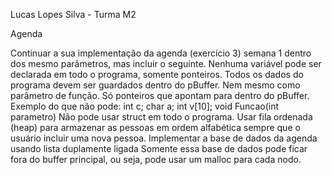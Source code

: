 Lucas Lopes Silva -  Turma M2

Agenda

Continuar a sua implementação da agenda (exercício 3) semana 1 dentro dos mesmo parâmetros, mas incluir o seguinte.
  Nenhuma variável pode ser declarada em todo o programa, somente ponteiros. Todos os dados do programa devem ser guardados dentro do pBuffer.
  Nem mesmo como parâmetro de função. Só ponteiros que apontam para dentro do pBuffer.
  Exemplo do que não pode: int c; char a; int v[10];  void Funcao(int parametro)
  Não pode usar struct em todo o programa.
  Usar fila ordenada (heap) para armazenar as pessoas em ordem alfabética sempre que o usuário incluir uma nova pessoa.
  Implementar a base de dados da agenda usando lista duplamente ligada
  Somente essa base de dados pode ficar fora do buffer principal, ou seja, pode usar um malloc para cada nodo.

